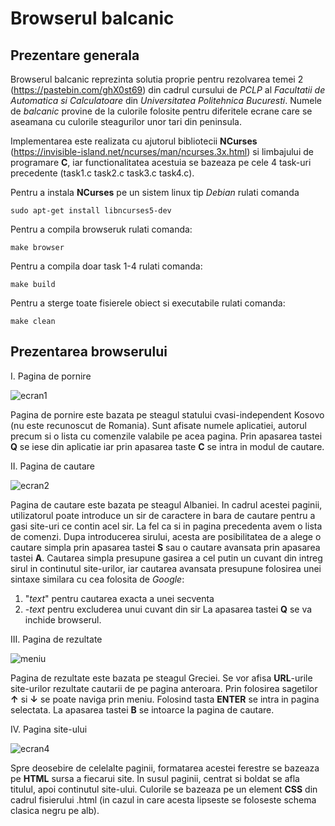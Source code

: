 #                                                                           Browserul balcanic

## Prezentare generala

Browserul balcanic reprezinta solutia proprie pentru rezolvarea temei 2 (https://pastebin.com/ghX0st69) din cadrul cursului de *PCLP* al *Facultatii de Automatica si Calculatoare* din *Universitatea Politehnica Bucuresti*. Numele de *balcanic* provine de la culorile folosite pentru diferitele ecrane care se aseamana cu culorile steagurilor unor tari din peninsula.

Implementarea este realizata cu ajutorul bibliotecii **NCurses** (https://invisible-island.net/ncurses/man/ncurses.3x.html) si limbajului de programare **C**, iar functionalitatea acestuia se bazeaza pe cele 4 task-uri precedente (task1.c task2.c task3.c task4.c).

Pentru a instala **NCurses** pe un sistem linux tip *Debian* rulati comanda
```
sudo apt-get install libncurses5-dev
```

Pentru a compila browseruk rulati comanda:
```
make browser
```

Pentru a compila doar task 1-4 rulati comanda:
```
make build
```

Pentru a sterge toate fisierele obiect si executabile rulati comanda:
```
make clean
```

## Prezentarea browserului

I. Pagina de pornire

![ecran1](https://user-images.githubusercontent.com/93268175/154868653-518c3010-be2d-4a6f-a572-06cecace34b0.JPG)

Pagina de pornire este bazata pe steagul statului cvasi-independent Kosovo (nu este recunoscut de Romania). 
Sunt afisate numele aplicatiei, autorul precum si o lista cu comenzile valabile pe acea pagina.
Prin apasarea tastei **Q** se iese din aplicatie iar prin apasarea taste **C** se intra in modul de cautare.

II. Pagina de cautare

![ecran2](https://user-images.githubusercontent.com/93268175/154868882-94b82992-3de5-485e-b33e-f4d872bd5dc6.JPG)

Pagina de cautare este bazata pe steagul Albaniei.
In cadrul acestei paginii, utilizatorul poate introduce un sir de caractere in bara de cautare pentru a gasi site-uri ce contin acel sir.
La fel ca si in pagina precedenta avem o lista de comenzi.
Dupa introducerea sirului, acesta are posibilitatea de a alege o cautare simpla prin apasarea tastei **S** sau o cautare avansata prin apasarea tastei **A**.
Cautarea simpla presupune gasirea a cel putin un cuvant din intreg sirul in continutul site-urilor, iar cautarea avansata presupune folosirea unei sintaxe similara cu cea folosita de *Google*: 
1. "*text*" pentru cautarea exacta a unei secventa
2. -*text*  pentru excluderea unui cuvant din sir
La apasarea tastei **Q** se va inchide browserul.

III. Pagina de rezultate

![meniu](https://user-images.githubusercontent.com/93268175/154869199-c97d8bb5-a0e8-42a9-833f-0d576dec8284.JPG)

Pagina de rezultate este bazata pe steagul Greciei.
Se vor afisa **URL**-urile site-urilor rezultate cautarii de pe pagina anteroara.
Prin folosirea sagetilor **↑** si **↓** se poate naviga prin meniu.
Folosind tasta **ENTER** se intra in pagina selectata.
La apasarea tastei **B** se intoarce la pagina de cautare.

IV. Pagina site-ului

![ecran4](https://user-images.githubusercontent.com/93268175/154869376-a112bb81-a374-4b31-9b96-f82f53faf30c.JPG)

Spre deosebire de celelalte paginii, formatarea acestei ferestre se bazeaza pe **HTML** sursa a fiecarui site. 
In susul paginii, centrat si boldat se afla titulul, apoi continutul site-ului.
Culorile se bazeaza pe un element **CSS** din cadrul fisierului .html (in cazul in care acesta lipseste se foloseste schema clasica negru pe alb).



